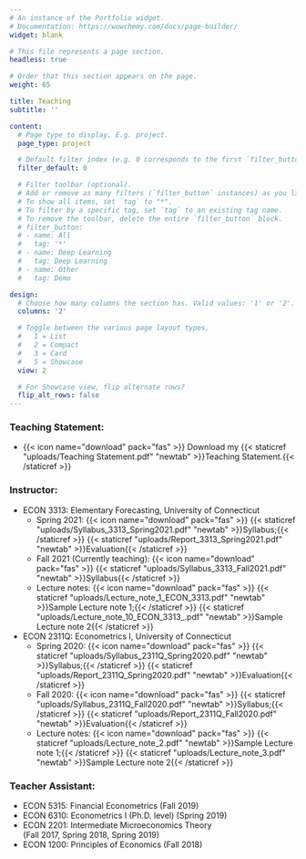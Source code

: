 ```yaml
---
# An instance of the Portfolio widget.
# Documentation: https://wowchemy.com/docs/page-builder/
widget: blank

# This file represents a page section.
headless: true

# Order that this section appears on the page.
weight: 65

title: Teaching
subtitle: ''

content:
  # Page type to display. E.g. project.
  page_type: project

  # Default filter index (e.g. 0 corresponds to the first `filter_button` instance below).
  filter_default: 0

  # Filter toolbar (optional).
  # Add or remove as many filters (`filter_button` instances) as you like.
  # To show all items, set `tag` to "*".
  # To filter by a specific tag, set `tag` to an existing tag name.
  # To remove the toolbar, delete the entire `filter_button` block.
  # filter_button:
  # - name: All
  #   tag: '*'
  # - name: Deep Learning
  #   tag: Deep Learning
  # - name: Other
  #   tag: Demo

design:
  # Choose how many columns the section has. Valid values: '1' or '2'.
  columns: '2'

  # Toggle between the various page layout types.
  #   1 = List
  #   2 = Compact
  #   3 = Card
  #   5 = Showcase
  view: 2

  # For Showcase view, flip alternate rows?
  flip_alt_rows: false
---
```

### Teaching Statement:
+ {{< icon name="download" pack="fas" >}} Download my {{< staticref "uploads/Teaching Statement.pdf" "newtab" >}}Teaching Statement.{{< /staticref >}}

### Instructor:
* ECON 3313: Elementary Forecasting, University of Connecticut 
  + Spring 2021: {{< icon name="download" pack="fas" >}} {{< staticref "uploads/Syllabus_3313_Spring2021.pdf" "newtab" >}}Syllabus;{{< /staticref >}} {{< staticref "uploads/Report_3313_Spring2021.pdf" "newtab" >}}Evaluation{{< /staticref >}} 
  + Fall 2021 (Currently teaching): {{< icon name="download" pack="fas" >}} {{< staticref "uploads/Syllabus_3313_Fall2021.pdf" "newtab" >}}Syllabus{{< /staticref >}} 
  + Lecture notes: {{< icon name="download" pack="fas" >}} {{< staticref "uploads/Lecture_note_1_ECON_3313.pdf" "newtab" >}}Sample Lecture note 1;{{< /staticref >}} {{< staticref "uploads/Lecture_note_10_ECON_3313_.pdf" "newtab" >}}Sample Lecture note 2{{< /staticref >}} 
* ECON 2311Q: Econometrics I, University of Connecticut 
  + Spring 2020: {{< icon name="download" pack="fas" >}} {{< staticref "uploads/Syllabus_2311Q_Spring2020.pdf" "newtab" >}}Syllabus;{{< /staticref >}} {{< staticref "uploads/Report_2311Q_Spring2020.pdf" "newtab" >}}Evaluation{{< /staticref >}} 
  + Fall 2020: {{< icon name="download" pack="fas" >}} {{< staticref "uploads/Syllabus_2311Q_Fall2020.pdf" "newtab" >}}Syllabus;{{< /staticref >}} {{< staticref "uploads/Report_2311Q_Fall2020.pdf" "newtab" >}}Evaluation{{< /staticref >}}
  + Lecture notes: {{< icon name="download" pack="fas" >}} {{< staticref "uploads/Lecture_note_2.pdf" "newtab" >}}Sample Lecture note 1;{{< /staticref >}} {{< staticref "uploads/Lecture_note_3.pdf" "newtab" >}}Sample Lecture note 2{{< /staticref >}}  

### Teacher Assistant:
* ECON 5315: Financial Econometrics (Fall 2019)
* ECON 6310: Econometrics I (Ph.D. level) (Spring 2019)
* ECON 2201: Intermediate Microeconomics Theory \
(Fall 2017, Spring 2018, Spring 2019)
* ECON 1200: Principles of Economics (Fall 2018)



